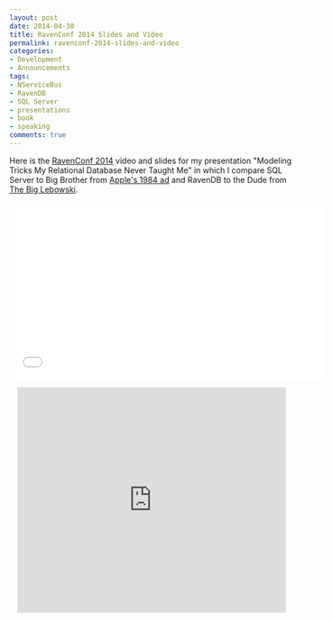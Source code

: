 ```yaml
---
layout: post
date: 2014-04-30
title: RavenConf 2014 Slides and Video
permalink: ravenconf-2014-slides-and-video
categories:
- Development
- Announcements
tags:
- NServiceBus
- RavenDB
- SQL Server
- presentations
- book
- speaking
comments: true
---
```

Here is the [RavenConf 2014](http://conference.ravendb.net/) video and slides for my presentation "Modeling Tricks My Relational Database Never Taught Me" in which I compare SQL Server to Big Brother from [Apple's 1984 ad](https://www.youtube.com/watch?v=VtvjbmoDx-I) and RavenDB to the Dude from [The Big Lebowski](http://www.imdb.com/title/tt0118715/).

<!-- more -->

<p align="center"><iframe src="&#47;&#47;www.youtube.com&#47;embed&#47;GLmk4_BjQl4" height="315" width="560" allowfullscreen="" frameborder="0"></iframe></p>
<p align="center"><iframe src="https://www.slideshare.net/slideshow/embed_code/34132643" height="400" width="476" frameborder="0" marginwidth="0" marginheight="0" scrolling="no"></iframe></p>
